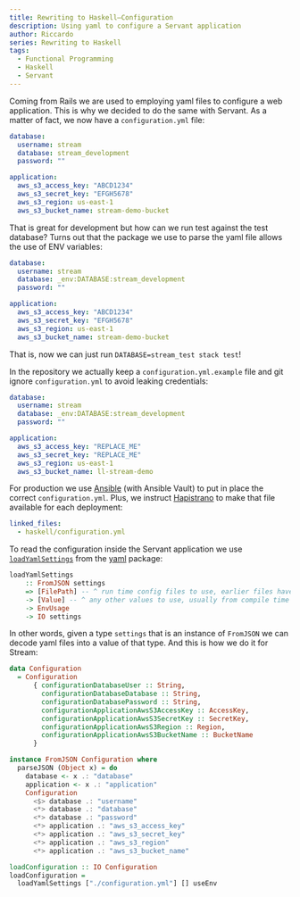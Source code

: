 ```yaml
---
title: Rewriting to Haskell–Configuration
description: Using yaml to configure a Servant application
author: Riccardo
series: Rewriting to Haskell
tags:
  - Functional Programming
  - Haskell
  - Servant
---
```


Coming from Rails we are used to employing yaml files to configure a web application. This is why we decided to do the same with Servant. As a matter of fact, we now have a `configuration.yml` file:

```yml
database:
  username: stream
  database: stream_development
  password: ""

application:
  aws_s3_access_key: "ABCD1234"
  aws_s3_secret_key: "EFGH5678"
  aws_s3_region: us-east-1
  aws_s3_bucket_name: stream-demo-bucket
```

That is great for development but how can we run test against the test database? Turns out that the package we use to parse the yaml file allows the use of ENV variables:

```yml
database:
  username: stream
  database: _env:DATABASE:stream_development
  password: ""

application:
  aws_s3_access_key: "ABCD1234"
  aws_s3_secret_key: "EFGH5678"
  aws_s3_region: us-east-1
  aws_s3_bucket_name: stream-demo-bucket
```

That is, now we can just run `DATABASE=stream_test stack test`!

In the repository we actually keep a `configuration.yml.example` file and git ignore `configuration.yml` to avoid leaking credentials:

```yml
database:
  username: stream
  database: _env:DATABASE:stream_development
  password: ""

application:
  aws_s3_access_key: "REPLACE_ME"
  aws_s3_secret_key: "REPLACE_ME"
  aws_s3_region: us-east-1
  aws_s3_bucket_name: ll-stream-demo

```

For production we use [Ansible](https://www.ansible.com/) (with Ansible Vault) to put in place the correct `configuration.yml`. Plus, we instruct [Hapistrano](https://hackage.haskell.org/package/hapistrano) to make that file available for each deployment:

```yml
linked_files:
  - haskell/configuration.yml
```

To read the configuration inside the Servant application we use [`loadYamlSettings`](https://www.stackage.org/haddock/lts-15.5/yaml-0.11.3.0/Data-Yaml-Config.html#v:loadYamlSettings) from the [yaml](https://www.stackage.org/package/yaml) package:

```hs
loadYamlSettings
    :: FromJSON settings
    => [FilePath] -- ^ run time config files to use, earlier files have precedence
    -> [Value] -- ^ any other values to use, usually from compile time config. overridden by files
    -> EnvUsage
    -> IO settings
```

In other words, given a type `settings` that is an instance of `FromJSON` we can decode yaml files into a value of that type. And this is how we do it for Stream:

```hs
data Configuration
  = Configuration
      { configurationDatabaseUser :: String,
        configurationDatabaseDatabase :: String,
        configurationDatabasePassword :: String,
        configurationApplicationAwsS3AccessKey :: AccessKey,
        configurationApplicationAwsS3SecretKey :: SecretKey,
        configurationApplicationAwsS3Region :: Region,
        configurationApplicationAwsS3BucketName :: BucketName
      }

instance FromJSON Configuration where
  parseJSON (Object x) = do
    database <- x .: "database"
    application <- x .: "application"
    Configuration
      <$> database .: "username"
      <*> database .: "database"
      <*> database .: "password"
      <*> application .: "aws_s3_access_key"
      <*> application .: "aws_s3_secret_key"
      <*> application .: "aws_s3_region"
      <*> application .: "aws_s3_bucket_name"

loadConfiguration :: IO Configuration
loadConfiguration =
  loadYamlSettings ["./configuration.yml"] [] useEnv
```
